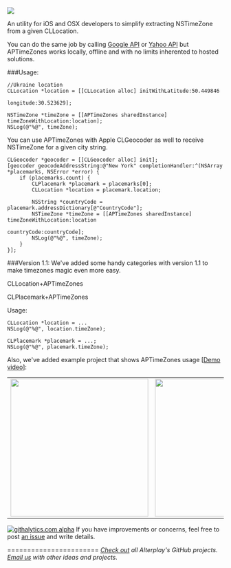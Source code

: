 <img src="https://dl.dropboxusercontent.com/u/2334198/APTimeZones-git-teaser.png">

An utility for iOS and OSX developers to simplify extracting NSTimeZone from a given CLLocation. 

You can do the same job by calling [Google API](https://developers.google.com/maps/documentation/timezone/) or [Yahoo API](http://help.yahoo.com/l/us/yahoo/ewsapt/webservices/reference/overview/wsr_timezones.html) but APTimeZones works locally, offline and with no limits inherented to hosted solutions.

###Usage:

    //Ukraine location
    CLLocation *location = [[CLLocation alloc] initWithLatitude:50.449846
                                                      longitude:30.523629];
                                                      
    NSTimeZone *timeZone = [[APTimeZones sharedInstance] timeZoneWithLocation:location];
    NSLog(@"%@", timeZone);


You can use APTimeZones with Apple CLGeocoder as well to receive NSTimeZone for a given city string.  

    CLGeocoder *geocoder = [[CLGeocoder alloc] init];
    [geocoder geocodeAddressString:@"New York" completionHandler:^(NSArray *placemarks, NSError *error) {
        if (placemarks.count) {
            CLPlacemark *placemark = placemarks[0];
            CLLocation *location = placemark.location;
            
            NSString *countryCode = placemark.addressDictionary[@"CountryCode"];
            NSTimeZone *timeZone = [[APTimeZones sharedInstance] timeZoneWithLocation:location
                                                                          countryCode:countryCode];
            NSLog(@"%@", timeZone);
        } 
    }];

###Version 1.1:
We've added some handy categories with version 1.1 to make timezones magic even more easy.

CLLocation+APTimeZones

CLPlacemark+APTimeZones

Usage:

    CLLocation *location = ...
    NSLog(@"%@", location.timeZone);

    CLPlacemark *placemark = ...;
    NSLog(@"%@", placemark.timeZone);

Also, we've added example project that shows APTimeZones usage [<a href="https://dl.dropboxusercontent.com/u/11819370/APTimeZones/APTimeZonesDemo.mov">Demo video</a>]:

<table border-width=0><tr>
<td><img width=320 src="https://dl.dropboxusercontent.com/u/11819370/APTimeZones/screenshowMap.png"></td>
<td><img width=320 src="https://dl.dropboxusercontent.com/u/11819370/APTimeZones/screenshotGeoCoder.png"></td>
</tr></table>

[![githalytics.com alpha](https://cruel-carlota.pagodabox.com/37d1f4beb3d0ef7b866eec21b27ecc5f "githalytics.com")](http://githalytics.com/Alterplay/APTimeZones)
If you have improvements or concerns, feel free to post [an issue](https://github.com/Alterplay/APTimeZones/issues) and write details.

=======================
*[Check out](https://github.com/Alterplay) all Alterplay's GitHub projects.*
*[Email us](mailto:hello@alterplay.com?subject=From%20GitHub%20APTimeZones) with other ideas and projects.*
